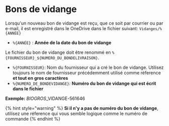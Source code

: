 # Bons de vidange

Lorsqu'un nouveau bon de vidange est reçu, que ce soit par courrier ou par e-mail, il est enregistré dans le OneDrive dans le fichier suivant: `Vidanges/%{ANNÉE}`

* `%{ANNÉE}` : **Année de la date du bon de vidange**

Le fichier du bon de vidange doit être renommé en `%{FOURNISSEUR}_${NUMERO_DU_BONDELIVRAISON}`. 

* `%{FOURNISSEUR}`: Nom du fournisseur qui a cré le bon de vidange. Utilisez toujours le nom de fournisseur précédemment utilisé comme réference **et tout en gros caractères**
* `%{NUMERO_DE_BONDEVIDANGE}`_:_ **Numéro du bon de vidange qui est écrit dans le fichier** 

**Exemple:** _BIOGROS_\_VIDANGE-561646

{% hint style="warning" %}
**Si il n'y a pas de numéro du bon de vidange**, utilisez une réference qui vous semble logique comme le numéro de commande
{% endhint %}



